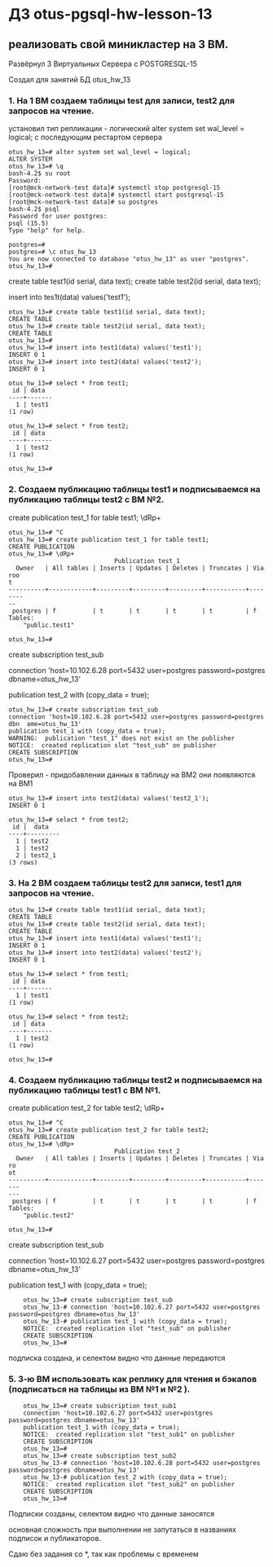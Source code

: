 # ДЗ otus-pgsql-hw-lesson-13

## реализовать свой миникластер на 3 ВМ.

Развёрнул 3 Виртуальных Сервера с POSTGRESQL-15

Создал для занятий БД otus_hw_13

### 1. На 1 ВМ создаем таблицы test для записи, test2 для запросов на чтение.

установил тип репликации - логический
alter system set wal_level = logical;
с последующим рестартом сервера

    otus_hw_13=# alter system set wal_level = logical;
    ALTER SYSTEM
    otus_hw_13=# \q
    bash-4.2$ su root
    Password:
    [root@mck-network-test data]# systemctl stop postgresql-15
    [root@mck-network-test data]# systemctl start postgresql-15
    [root@mck-network-test data]# su postgres
    bash-4.2$ psql
    Password for user postgres:
    psql (15.5)
    Type "help" for help.
    
    postgres=#
    postgres=# \c otus_hw_13
    You are now connected to database "otus_hw_13" as user "postgres".
    otus_hw_13=#


create table test1(id serial, data text);
create table test2(id serial, data text);

insert into tes1t(data) values('test1');


    otus_hw_13=# create table test1(id serial, data text);
    CREATE TABLE
    otus_hw_13=# create table test2(id serial, data text);
    CREATE TABLE
    otus_hw_13=#
    otus_hw_13=# insert into test1(data) values('test1');
    INSERT 0 1
    otus_hw_13=# insert into test2(data) values('test2');
    INSERT 0 1
    
    otus_hw_13=# select * from test1;
     id | data
    ----+-------
      1 | test1
    (1 row)
    
    otus_hw_13=# select * from test2;
     id | data
    ----+-------
      1 | test2
    (1 row)
    
    otus_hw_13=#


### 2. Создаем публикацию таблицы test1 и подписываемся на публикацию таблицы test2 с ВМ №2.

create publication test_1 for table test1;
\dRp+

    otus_hw_13=# ^C
    otus_hw_13=# create publication test_1 for table test1;
    CREATE PUBLICATION
    otus_hw_13=# \dRp+
                                 Publication test_1
      Owner   | All tables | Inserts | Updates | Deletes | Truncates | Via roo
    t
    ----------+------------+---------+---------+---------+-----------+--------
    --
     postgres | f          | t       | t       | t       | t         | f
    Tables:
        "public.test1"
    
    otus_hw_13=#

create subscription test_sub

connection 'host=10.102.6.28 port=5432 user=postgres password=postgres dbname=otus_hw_13'

publication test_2 with (copy_data = true);

    otus_hw_13=# create subscription test_sub
    connection 'host=10.102.6.28 port=5432 user=postgres password=postgres dbn  ame=otus_hw_13'
    publication test_1 with (copy_data = true);
    WARNING:  publication "test_1" does not exist on the publisher
    NOTICE:  created replication slot "test_sub" on publisher
    CREATE SUBSCRIPTION
    otus_hw_13=#

Проверил - придобавлении данных в таблицу на ВМ2 они появляются на ВМ1

    otus_hw_13=# insert into test2(data) values('test2_1');
    INSERT 0 1
    
    otus_hw_13=# select * from test2;
     id |  data
    ----+---------
      1 | test2
      1 | test2
      2 | test2_1
    (3 rows)


### 3. На 2 ВМ создаем таблицы test2 для записи, test1 для запросов на чтение.

    otus_hw_13=# create table test1(id serial, data text);
    CREATE TABLE
    otus_hw_13=# create table test2(id serial, data text);
    CREATE TABLE
    otus_hw_13=# insert into test1(data) values('test1');
    INSERT 0 1
    otus_hw_13=# insert into test2(data) values('test2');
    INSERT 0 1
    
    otus_hw_13=# select * from test1;
     id | data
    ----+-------
      1 | test1
    (1 row)
    
    otus_hw_13=# select * from test2;
     id | data
    ----+-------
      1 | test2
    (1 row)
    
    otus_hw_13=#
    



### 4. Создаем публикацию таблицы test2 и подписываемся на публикацию таблицы test1 с ВМ №1.

create publication test_2 for table test2;
\dRp+

    otus_hw_13=# ^C
    otus_hw_13=# create publication test_2 for table test2;
    CREATE PUBLICATION
    otus_hw_13=# \dRp+
                                 Publication test_2
      Owner   | All tables | Inserts | Updates | Deletes | Truncates | Via ro
    ot
    ----------+------------+---------+---------+---------+-----------+-------
    ---
     postgres | f          | t       | t       | t       | t         | f
    Tables:
        "public.test2"
    
    otus_hw_13=#

create subscription test_sub

connection 'host=10.102.6.27 port=5432 user=postgres password=postgres dbname=otus_hw_13'

publication test_1 with (copy_data = true);

        otus_hw_13=# create subscription test_sub
        otus_hw_13-# connection 'host=10.102.6.27 port=5432 user=postgres password=postgres dbname=otus_hw_13'
        otus_hw_13-# publication test_1 with (copy_data = true);
        NOTICE:  created replication slot "test_sub" on publisher
        CREATE SUBSCRIPTION
        otus_hw_13=#

подписка создана, и селектом видно что данные передаются 

### 5. 3-ю ВМ использовать как реплику для чтения и бэкапов (подписаться на таблицы из ВМ №1 и №2 ).

        otus_hw_13=# create subscription test_sub1
        connection 'host=10.102.6.27 port=5432 user=postgres password=postgres dbname=otus_hw_13'
        publication test_1 with (copy_data = true);
        NOTICE:  created replication slot "test_sub1" on publisher
        CREATE SUBSCRIPTION
        otus_hw_13=#
        otus_hw_13=# create subscription test_sub2
        otus_hw_13-# connection 'host=10.102.6.28 port=5432 user=postgres password=postgres dbname=otus_hw_13'
        otus_hw_13-# publication test_2 with (copy_data = true);
        NOTICE:  created replication slot "test_sub2" on publisher
        CREATE SUBSCRIPTION
        otus_hw_13=#

Подписки созданы, селектом видно что данные заносятся

основная сложность при выполнении не запутаться в названиях подписок и публикаторов.

Сдаю без задания со *, так как проблемы с временем

